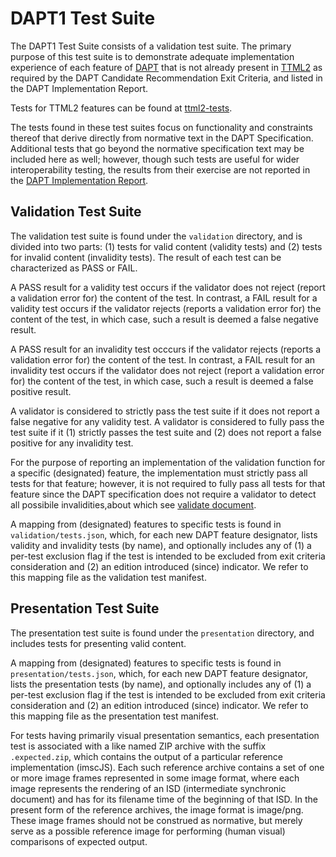 # DAPT1 Test Suite

The DAPT1 Test Suite consists of a validation test suite.
The primary purpose of this test suite is to demonstrate adequate
implementation experience of each feature of [DAPT](https://www.w3.org/TR/DAPT/) that is not already
present in [TTML2](https://www.w3.org/TR/ttml2/) as required by
the DAPT Candidate Recommendation Exit Criteria, and listed in the DAPT Implementation Report.

Tests for TTML2 features can be found at [ttml2-tests](https://github.com/w3c/ttml2-tests).

The tests found in these test suites focus on functionality and constraints
thereof that derive directly from normative text in the DAPT Specification.
Additional tests that go beyond the normative specification text may be included here as well; however, though such tests are useful for wider interoperability testing, the results from their exercise are not reported in the [DAPT Implementation Report](https://www.w3.org/wiki/TimedText/DAPT_Implementation_Report). 

## Validation Test Suite

The validation test suite is found under the `validation` directory,
and is divided into two parts:
(1) tests for valid content (validity tests) and
(2) tests for invalid content (invalidity tests).
The result of each test can be characterized as PASS or FAIL.

A PASS result for a validity test occurs if the validator does not reject
(report a validation error for) the content of the test.
In contrast, a FAIL result for a validity test occurs if the validator rejects
(reports a validation error for) the content of the test, in which case,
such a result is deemed a false negative result.

A PASS result for an invalidity test occcurs if the validator rejects
(reports a validation error for) the content of the test.
In contrast, a FAIL result for an invalidity test occurs if the validator
does not reject (report a validation error for) the content of the test, in which case,
such a result is deemed a false positive result.

A validator is considered to strictly pass the test suite if it does not report
a false negative for any validity test.
A validator is considered to fully pass the test suite if it
(1) strictly passes the test suite and
(2) does not report a false positive for any invalidity test.

For the purpose of reporting an implementation of the validation function for
a specific (designated) feature,
the implementation must strictly pass all tests for that feature;
however, it is not required to fully pass all tests for that feature
since the DAPT specification does not require a validator
to detect all possibile invalidities,about which see
[validate document](https://www.w3.org/TR/ttml2/#semantics-procedure-validate-document).

A mapping from (designated) features to specific tests is found in
`validation/tests.json`, which, for each new DAPT feature designator,
lists validity and invalidity tests (by name), and optionally includes any of
(1) a per-test exclusion flag if the test is intended to be excluded from exit criteria consideration and
(2) an edition introduced (since) indicator.
We refer to this mapping file as the validation test manifest.

## Presentation Test Suite

The presentation test suite is found under the `presentation` directory,
and includes tests for presenting valid content.

A mapping from (designated) features to specific tests is found in
`presentation/tests.json`, which, for each new DAPT feature designator,
lists the presentation tests (by name), and optionally includes any of
(1) a per-test exclusion flag if the test is intended to be excluded from exit criteria consideration and
(2) an edition introduced (since) indicator.
We refer to this mapping file as the presentation test manifest.

For tests having primarily visual presentation semantics,
each presentation test is associated with a like named ZIP archive with the suffix `.expected.zip`,
which contains the output of a particular reference implementation (imscJS).
Each such reference archive contains a set of one or more image frames represented in some image format,
where each image represents the rendering of an ISD (intermediate synchronic document)
and has for its filename time of the beginning of that ISD.
In the present form of the reference archives, the image format is image/png.
These image frames should not be construed as normative,
but merely serve as a possible reference image for performing (human visual) comparisons of expected output.
